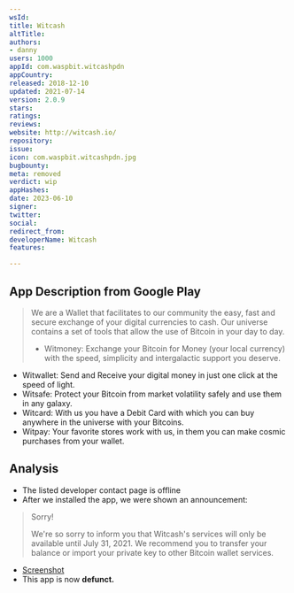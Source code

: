 ```yaml
---
wsId: 
title: Witcash
altTitle: 
authors:
- danny
users: 1000
appId: com.waspbit.witcashpdn
appCountry: 
released: 2018-12-10
updated: 2021-07-14
version: 2.0.9
stars: 
ratings: 
reviews: 
website: http://witcash.io/
repository: 
issue: 
icon: com.waspbit.witcashpdn.jpg
bugbounty: 
meta: removed
verdict: wip
appHashes: 
date: 2023-06-10
signer: 
twitter: 
social: 
redirect_from: 
developerName: Witcash
features: 

---
```


## App Description from Google Play 

> We are a Wallet that facilitates to our community the easy, fast and secure exchange of your digital currencies to cash. Our universe contains a set of tools that allow the use of Bitcoin in your day to day.
>
> - Witmoney: Exchange your Bitcoin for Money (your local currency) with the speed, simplicity and intergalactic support you deserve.
- Witwallet: Send and Receive your digital money in just one click at the speed of light.
- Witsafe: Protect your Bitcoin from market volatility safely and use them in any galaxy.
- Witcard: With us you have a Debit Card with which you can buy anywhere in the universe with your Bitcoins.
- Witpay: Your favorite stores work with us, in them you can make cosmic purchases from your wallet.

## Analysis 

- The listed developer contact page is offline 
- After we installed the app, we were shown an announcement:

> Sorry!
>
> We're so sorry to inform you that Witcash's services will only be available until July 31, 2021. We recommend you to transfer your balance or import your private key to other Bitcoin wallet services. 

- [Screenshot](https://twitter.com/BitcoinWalletz/status/1667435356105367552)
- This app is now **defunct.**
